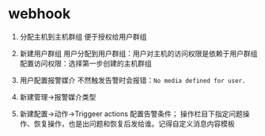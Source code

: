 # webhook

1. 分配主机到主机群组
便于授权给用户群组
2. 新建用户群组
用户分配到用户群组：用户对主机的访问权限是依赖于用户群组
配置访问权限：选择第一步创建的主机群组

3. 用户配置报警媒介
不然触发告警时会报错：`No media defined for user.`
4. 新建管理->报警媒介类型
5. 新建配置->动作->Triggeer actions
配置告警条件；
操作栏目下指定问题操作、恢复操作，也是出问题和恢复后发给谁。记得自定义消息内容模板